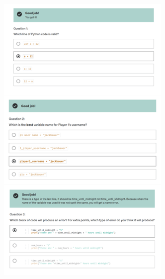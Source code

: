 <img src="https://github.com/black-witch-018/100-Days-of-Code-The-Complete-Python-Pro-Bootcamp/blob/main/Quizes/Quiz%201%20-%20Variable%20Naming%20Quiz/Question%201.png">
<img src="https://github.com/black-witch-018/100-Days-of-Code-The-Complete-Python-Pro-Bootcamp/blob/main/Quizes/Quiz%201%20-%20Variable%20Naming%20Quiz/Question%202.png">
<img src="https://github.com/black-witch-018/100-Days-of-Code-The-Complete-Python-Pro-Bootcamp/blob/main/Quizes/Quiz%201%20-%20Variable%20Naming%20Quiz/Question%203.png">
